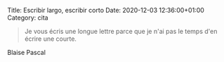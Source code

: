 Title: Escribir largo, escribir corto
Date: 2020-12-03 12:36:00+01:00
Category: cita


> Je vous écris une longue lettre parce que je n'ai pas le temps d'en écrire une courte.

Blaise Pascal



